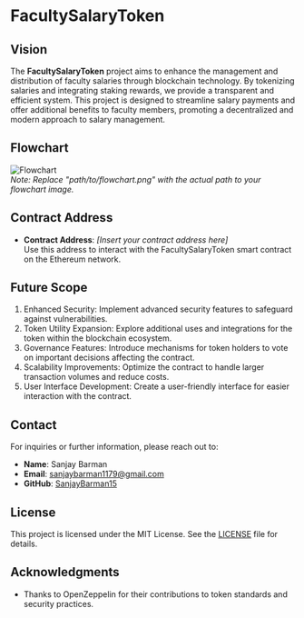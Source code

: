 # FacultySalaryToken

## Vision

The **FacultySalaryToken** project aims to enhance the management and distribution of faculty salaries through blockchain technology. By tokenizing salaries and integrating staking rewards, we provide a transparent and efficient system. This project is designed to streamline salary payments and offer additional benefits to faculty members, promoting a decentralized and modern approach to salary management.

## Flowchart

![Flowchart](path/to/flowchart.png)  
*Note: Replace "path/to/flowchart.png" with the actual path to your flowchart image.*

## Contract Address

- **Contract Address**: *[Insert your contract address here]*  
  Use this address to interact with the FacultySalaryToken smart contract on the Ethereum network.

## Future Scope

1. Enhanced Security: Implement advanced security features to safeguard against vulnerabilities.
2. Token Utility Expansion: Explore additional uses and integrations for the token within the blockchain ecosystem.
3. Governance Features: Introduce mechanisms for token holders to vote on important decisions affecting the contract.
4. Scalability Improvements: Optimize the contract to handle larger transaction volumes and reduce costs.
5. User Interface Development: Create a user-friendly interface for easier interaction with the contract.

## Contact

For inquiries or further information, please reach out to:

- **Name**: Sanjay Barman
- **Email**: [sanjaybarman1179@gmail.com](mailto:sanjaybarman1179@gmail.com)
- **GitHub**: [SanjayBarman15](https://github.com/SanjayBarman15)

## License

This project is licensed under the MIT License. See the [LICENSE](LICENSE) file for details.

## Acknowledgments

- Thanks to OpenZeppelin for their contributions to token standards and security practices.
